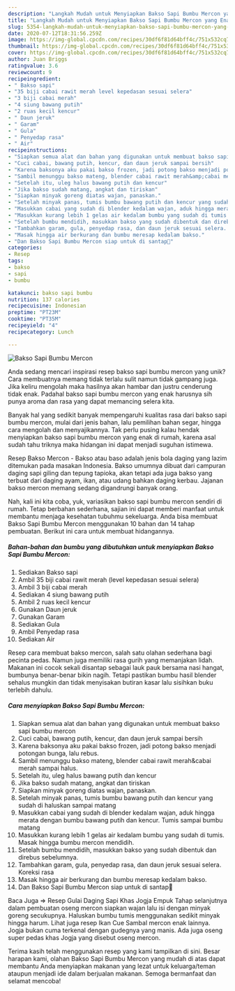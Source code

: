 ```yaml
---
description: "Langkah Mudah untuk Menyiapkan Bakso Sapi Bumbu Mercon yang Enak"
title: "Langkah Mudah untuk Menyiapkan Bakso Sapi Bumbu Mercon yang Enak"
slug: 5354-langkah-mudah-untuk-menyiapkan-bakso-sapi-bumbu-mercon-yang-enak
date: 2020-07-12T18:31:56.259Z
image: https://img-global.cpcdn.com/recipes/30df6f81d64bff4c/751x532cq70/bakso-sapi-bumbu-mercon-foto-resep-utama.jpg
thumbnail: https://img-global.cpcdn.com/recipes/30df6f81d64bff4c/751x532cq70/bakso-sapi-bumbu-mercon-foto-resep-utama.jpg
cover: https://img-global.cpcdn.com/recipes/30df6f81d64bff4c/751x532cq70/bakso-sapi-bumbu-mercon-foto-resep-utama.jpg
author: Juan Briggs
ratingvalue: 3.6
reviewcount: 9
recipeingredient:
- " Bakso sapi"
- "35 biji cabai rawit merah level kepedasan sesuai selera"
- "3 biji cabai merah"
- "4 siung bawang putih"
- "2 ruas kecil kencur"
- " Daun jeruk"
- " Garam"
- " Gula"
- " Penyedap rasa"
- " Air"
recipeinstructions:
- "Siapkan semua alat dan bahan yang digunakan untuk membuat bakso sapi bumbu mercon"
- "Cuci cabai, bawang putih, kencur, dan daun jeruk sampai bersih"
- "Karena baksonya aku pakai bakso frozen, jadi potong bakso menjadi potongan bunga, lalu rebus."
- "Sambil menunggu bakso mateng, blender cabai rawit merah&amp;cabai merah sampai halus."
- "Setelah itu, uleg halus bawang putih dan kencur"
- "Jika bakso sudah matang, angkat dan tiriskan"
- "Siapkan minyak goreng diatas wajan, panaskan."
- "Setelah minyak panas, tumis bumbu bawang putih dan kencur yang sudah di haluskan sampai matang"
- "Masukkan cabai yang sudah di blender kedalam wajan, aduk hingga merata dengan bumbu bawang putih dan kencur. Tumis sampai bumbu matang"
- "Masukkan kurang lebih 1 gelas air kedalam bumbu yang sudah di tumis. Masak hingga bumbu mercon mendidih."
- "Setelah bumbu mendidih, masukkan bakso yang sudah dibentuk dan direbus sebelumnya."
- "Tambahkan garam, gula, penyedap rasa, dan daun jeruk sesuai selera. Koreksi rasa"
- "Masak hingga air berkurang dan bumbu meresap kedalam bakso."
- "Dan Bakso Sapi Bumbu Mercon siap untuk di santap🤤"
categories:
- Resep
tags:
- bakso
- sapi
- bumbu

katakunci: bakso sapi bumbu 
nutrition: 137 calories
recipecuisine: Indonesian
preptime: "PT23M"
cooktime: "PT35M"
recipeyield: "4"
recipecategory: Lunch

---
```



![Bakso Sapi Bumbu Mercon](https://img-global.cpcdn.com/recipes/30df6f81d64bff4c/751x532cq70/bakso-sapi-bumbu-mercon-foto-resep-utama.jpg)

Anda sedang mencari inspirasi resep bakso sapi bumbu mercon yang unik? Cara membuatnya memang tidak terlalu sulit namun tidak gampang juga. Jika keliru mengolah maka hasilnya akan hambar dan justru cenderung tidak enak. Padahal bakso sapi bumbu mercon yang enak harusnya sih punya aroma dan rasa yang dapat memancing selera kita.

Banyak hal yang sedikit banyak mempengaruhi kualitas rasa dari bakso sapi bumbu mercon, mulai dari jenis bahan, lalu pemilihan bahan segar, hingga cara mengolah dan menyajikannya. Tak perlu pusing kalau hendak menyiapkan bakso sapi bumbu mercon yang enak di rumah, karena asal sudah tahu triknya maka hidangan ini dapat menjadi suguhan istimewa.

Resep Bakso Mercon - Bakso atau baso adalah jenis bola daging yang lazim ditemukan pada masakan Indonesia. Bakso umumnya dibuat dari campuran daging sapi giling dan tepung tapioka, akan tetapi ada juga bakso yang terbuat dari daging ayam, ikan, atau udang bahkan daging kerbau. Jajanan bakso mercon memang sedang digandrungi banyak orang.


Nah, kali ini kita coba, yuk, variasikan bakso sapi bumbu mercon sendiri di rumah. Tetap berbahan sederhana, sajian ini dapat memberi manfaat untuk membantu menjaga kesehatan tubuhmu sekeluarga. Anda bisa membuat Bakso Sapi Bumbu Mercon menggunakan 10 bahan dan 14 tahap pembuatan. Berikut ini cara untuk membuat hidangannya.

<!--inarticleads1-->

##### Bahan-bahan dan bumbu yang dibutuhkan untuk menyiapkan Bakso Sapi Bumbu Mercon:

1. Sediakan  Bakso sapi
1. Ambil 35 biji cabai rawit merah (level kepedasan sesuai selera)
1. Ambil 3 biji cabai merah
1. Sediakan 4 siung bawang putih
1. Ambil 2 ruas kecil kencur
1. Gunakan  Daun jeruk
1. Gunakan  Garam
1. Sediakan  Gula
1. Ambil  Penyedap rasa
1. Sediakan  Air


Resep cara membuat bakso mercon, salah satu olahan sederhana bagi pecinta pedas. Namun juga memiliki rasa gurih yang memanjakan lidah. Makanan ini cocok sekali disantap sebagai lauk pauk bersama nasi hangat, bumbunya benar-benar bikin nagih. Tetapi pastikan bumbu hasil blender sehalus mungkin dan tidak menyisakan butiran kasar lalu sisihkan buku terlebih dahulu. 

<!--inarticleads2-->

##### Cara menyiapkan Bakso Sapi Bumbu Mercon:

1. Siapkan semua alat dan bahan yang digunakan untuk membuat bakso sapi bumbu mercon
1. Cuci cabai, bawang putih, kencur, dan daun jeruk sampai bersih
1. Karena baksonya aku pakai bakso frozen, jadi potong bakso menjadi potongan bunga, lalu rebus.
1. Sambil menunggu bakso mateng, blender cabai rawit merah&amp;cabai merah sampai halus.
1. Setelah itu, uleg halus bawang putih dan kencur
1. Jika bakso sudah matang, angkat dan tiriskan
1. Siapkan minyak goreng diatas wajan, panaskan.
1. Setelah minyak panas, tumis bumbu bawang putih dan kencur yang sudah di haluskan sampai matang
1. Masukkan cabai yang sudah di blender kedalam wajan, aduk hingga merata dengan bumbu bawang putih dan kencur. Tumis sampai bumbu matang
1. Masukkan kurang lebih 1 gelas air kedalam bumbu yang sudah di tumis. Masak hingga bumbu mercon mendidih.
1. Setelah bumbu mendidih, masukkan bakso yang sudah dibentuk dan direbus sebelumnya.
1. Tambahkan garam, gula, penyedap rasa, dan daun jeruk sesuai selera. Koreksi rasa
1. Masak hingga air berkurang dan bumbu meresap kedalam bakso.
1. Dan Bakso Sapi Bumbu Mercon siap untuk di santap🤤


Baca Juga =&gt; Resep Gulai Daging Sapi Khas Jogja Empuk Tahap selanjutnya dalam pembuatan oseng mercon siapkan wajan lalu isi dengan minyak goreng secukupnya. Haluskan bumbu tumis menggunakan sedikit minyak hingga harum. Lihat juga resep Ikan Cue Sambal mercon enak lainnya. Jogja bukan cuma terkenal dengan gudegnya yang manis. Ada juga oseng super pedas khas Jogja yang disebut oseng mercon. 

Terima kasih telah menggunakan resep yang kami tampilkan di sini. Besar harapan kami, olahan Bakso Sapi Bumbu Mercon yang mudah di atas dapat membantu Anda menyiapkan makanan yang lezat untuk keluarga/teman ataupun menjadi ide dalam berjualan makanan. Semoga bermanfaat dan selamat mencoba!
